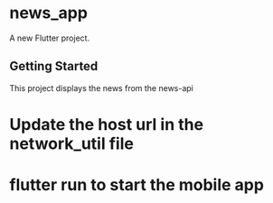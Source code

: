 # news_app

A new Flutter project.

## Getting Started

This project displays the news from the news-api


# Update the host url in the network_util file 

# flutter run to start the mobile app
